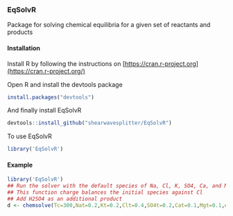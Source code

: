 ### EqSolvR
Package for solving chemical equilibria for a given set of reactants and products
#### Installation

Install R by following the instructions on [https://cran.r-project.org](https://cran.r-project.org/) 

Open R and install the devtools package

```r
install.packages("devtools")
```

And finally install EqSolvR

```r
devtools::install_github("shearwavesplitter/EqSolvR")
```

To use EqSolvR

```r
library('EqSolvR')
```

#### Example
```r
library('EqSolvR')
## Run the solver with the default species of Na, Cl, K, SO4, Ca, and Mg 
## This function charge balances the initial species against Cl
## Add H2SO4 as an additional product
d <- chemsolve(Tc=300,Nat=0.2,Kt=0.2,Clt=0.4,SO4t=0.2,Cat=0.1,Mgt=0.1,exprod="H2SO4",exconstit=c("H","H","SO4"),exnumz=3,excharges=0,exa=0,exK=-6)
```